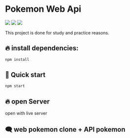 # Pokemon Web Api 
![](https://img.shields.io/badge/-html5-orange) ![](https://img.shields.io/badge/-javascript-yellow) ![](https://img.shields.io/badge/-css-blue)

This project is done for study and practice reasons.



## 🔥 install dependencies:

```sh
npm install
```

## 🚀 Quick start

```sh
npm start
```

## 🔥 open Server

open with live server

## 🗨️ web pokemon clone  +  API pokemon
